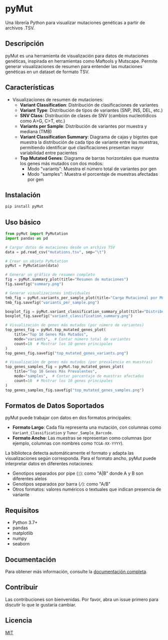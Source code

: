 # pyMut

Una librería Python para visualizar mutaciones genéticas a partir de archivos .TSV.

## Descripción

pyMut es una herramienta de visualización para datos de mutaciones genéticas, inspirada en herramientas como Maftools y Mutscape. Permite generar visualizaciones de resumen para entender las mutaciones genéticas en un dataset de formato TSV.

## Características

- Visualizaciones de resumen de mutaciones:
  - **Variant Classification**: Distribución de clasificaciones de variantes
  - **Variant Type**: Distribución de tipos de variantes (SNP, INS, DEL, etc.)
  - **SNV Class**: Distribución de clases de SNV (cambios nucleotídicos como A>G, C>T, etc.)
  - **Variants per Sample**: Distribución de variantes por muestra y mediana (TMB)
  - **Variant Classification Summary**: Diagrama de cajas y bigotes que muestra la distribución de cada tipo de variante entre las muestras, permitiendo identificar qué clasificaciones presentan mayor variabilidad entre pacientes
  - **Top Mutated Genes**: Diagrama de barras horizontales que muestra los genes más mutados con dos modos:
    - Modo "variants": Muestra el número total de variantes por gen
    - Modo "samples": Muestra el porcentaje de muestras afectadas por gen

## Instalación

```bash
pip install pyMut
```

## Uso básico

```python
from pyMut import PyMutation
import pandas as pd

# Cargar datos de mutaciones desde un archivo TSV
data = pd.read_csv("mutations.tsv", sep="\t")

# Crear un objeto PyMutation
pyMut = PyMutation(data)

# Generar un gráfico de resumen completo
fig = pyMut.summary_plot(title="Resumen de mutaciones")
fig.savefig("summary.png")

# Generar visualizaciones individuales
tmb_fig = pyMut.variants_per_sample_plot(title="Carga Mutacional por Muestra")
tmb_fig.savefig("variants_per_sample.png")

boxplot_fig = pyMut.variant_classification_summary_plot(title="Distribución de Variantes por Muestra")
boxplot_fig.savefig("variant_classification_summary.png")

# Visualización de genes más mutados (por número de variantes)
top_genes_fig = pyMut.top_mutated_genes_plot(
    title="Top 10 Genes Más Mutados",
    mode="variants",  # Contar número total de variantes
    count=10  # Mostrar los 10 genes principales
)
top_genes_fig.savefig("top_mutated_genes_variants.png")

# Visualización de genes más mutados (por prevalencia en muestras)
top_genes_samples_fig = pyMut.top_mutated_genes_plot(
    title="Top 10 Genes Más Prevalentes",
    mode="samples",  # Contar porcentaje de muestras afectadas
    count=10  # Mostrar los 10 genes principales
)
top_genes_samples_fig.savefig("top_mutated_genes_samples.png")
```

## Formatos de Datos Soportados

pyMut puede trabajar con datos en dos formatos principales:

- **Formato Largo**: Cada fila representa una mutación, con columnas como `Variant_Classification` y `Tumor_Sample_Barcode`.
- **Formato Ancho**: Las muestras se representan como columnas (por ejemplo, columnas con nombres como `TCGA-XX-YYYY`).

La biblioteca detecta automáticamente el formato y adapta las visualizaciones según corresponda. Para el formato ancho, pyMut puede interpretar datos en diferentes notaciones:
- Genotipos separados por pipe (`|`): como "A|B" donde A y B son diferentes alelos
- Genotipos separados por barra (`/`): como "A/B"
- Otros formatos: valores numéricos o textuales que indican presencia de variante

## Requisitos

- Python 3.7+
- pandas
- matplotlib
- numpy
- seaborn

## Documentación

Para obtener más información, consulte la [documentación completa](https://pymut.readthedocs.io/).

## Contribuir

Las contribuciones son bienvenidas. Por favor, abra un issue primero para discutir lo que le gustaría cambiar.

## Licencia

[MIT](LICENSE)